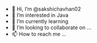 - 👋 Hi, I’m @sakshichavhan02
- 👀 I’m interested in Java
- 🌱 I’m currently learning 
- 💞️ I’m looking to collaborate on ...
- 📫 How to reach me ...

<!---
sakshichavhan02/sakshichavhan02 is a ✨ special ✨ repository because its `README.md` (this file) appears on your GitHub profile.
You can click the Preview link to take a look at your changes.
--->
